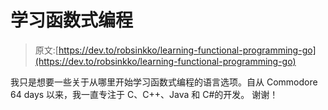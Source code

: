 # 学习函数式编程

> 原文:[https://dev.to/robsinkko/learning-functional-programming-go](https://dev.to/robsinkko/learning-functional-programming-go)

我只是想要一些关于从哪里开始学习函数式编程的语言选项。自从 Commodore 64 days 以来，我一直专注于 C、C++、Java 和 C#的开发。
谢谢！